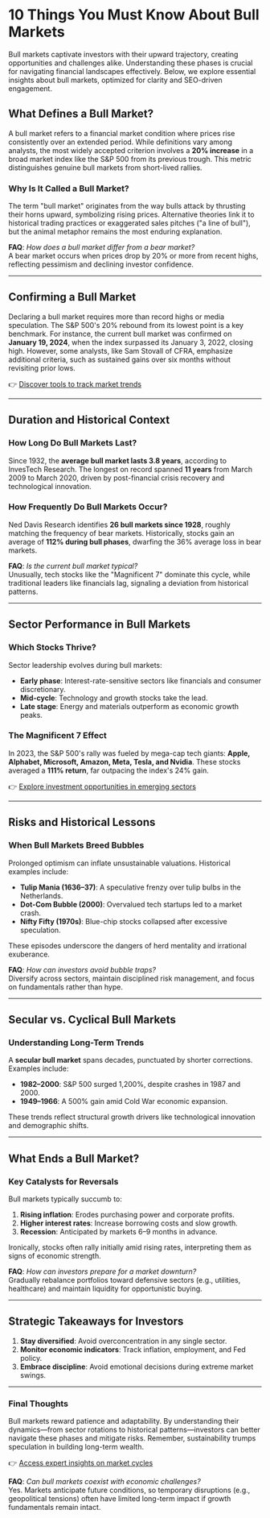 # 10 Things You Must Know About Bull Markets  

Bull markets captivate investors with their upward trajectory, creating opportunities and challenges alike. Understanding these phases is crucial for navigating financial landscapes effectively. Below, we explore essential insights about bull markets, optimized for clarity and SEO-driven engagement.  

## What Defines a Bull Market?  

A bull market refers to a financial market condition where prices rise consistently over an extended period. While definitions vary among analysts, the most widely accepted criterion involves a **20% increase** in a broad market index like the S&P 500 from its previous trough. This metric distinguishes genuine bull markets from short-lived rallies.  

### Why Is It Called a Bull Market?  

The term "bull market" originates from the way bulls attack by thrusting their horns upward, symbolizing rising prices. Alternative theories link it to historical trading practices or exaggerated sales pitches ("a line of bull"), but the animal metaphor remains the most enduring explanation.  

**FAQ**: *How does a bull market differ from a bear market?*  
A bear market occurs when prices drop by 20% or more from recent highs, reflecting pessimism and declining investor confidence.  

---

## Confirming a Bull Market  

Declaring a bull market requires more than record highs or media speculation. The S&P 500's 20% rebound from its lowest point is a key benchmark. For instance, the current bull market was confirmed on **January 19, 2024**, when the index surpassed its January 3, 2022, closing high. However, some analysts, like Sam Stovall of CFRA, emphasize additional criteria, such as sustained gains over six months without revisiting prior lows.  

👉 [Discover tools to track market trends](https://bit.ly/okx-bonus)  

---

## Duration and Historical Context  

### How Long Do Bull Markets Last?  

Since 1932, the **average bull market lasts 3.8 years**, according to InvesTech Research. The longest on record spanned **11 years** from March 2009 to March 2020, driven by post-financial crisis recovery and technological innovation.  

### How Frequently Do Bull Markets Occur?  

Ned Davis Research identifies **26 bull markets since 1928**, roughly matching the frequency of bear markets. Historically, stocks gain an average of **112% during bull phases**, dwarfing the 36% average loss in bear markets.  

**FAQ**: *Is the current bull market typical?*  
Unusually, tech stocks like the "Magnificent 7" dominate this cycle, while traditional leaders like financials lag, signaling a deviation from historical patterns.  

---

## Sector Performance in Bull Markets  

### Which Stocks Thrive?  

Sector leadership evolves during bull markets:  
- **Early phase**: Interest-rate-sensitive sectors like financials and consumer discretionary.  
- **Mid-cycle**: Technology and growth stocks take the lead.  
- **Late stage**: Energy and materials outperform as economic growth peaks.  

### The Magnificent 7 Effect  

In 2023, the S&P 500's rally was fueled by mega-cap tech giants: **Apple, Alphabet, Microsoft, Amazon, Meta, Tesla, and Nvidia**. These stocks averaged a **111% return**, far outpacing the index's 24% gain.  

👉 [Explore investment opportunities in emerging sectors](https://bit.ly/okx-bonus)  

---

## Risks and Historical Lessons  

### When Bull Markets Breed Bubbles  

Prolonged optimism can inflate unsustainable valuations. Historical examples include:  
- **Tulip Mania (1636–37)**: A speculative frenzy over tulip bulbs in the Netherlands.  
- **Dot-Com Bubble (2000)**: Overvalued tech startups led to a market crash.  
- **Nifty Fifty (1970s)**: Blue-chip stocks collapsed after excessive speculation.  

These episodes underscore the dangers of herd mentality and irrational exuberance.  

**FAQ**: *How can investors avoid bubble traps?*  
Diversify across sectors, maintain disciplined risk management, and focus on fundamentals rather than hype.  

---

## Secular vs. Cyclical Bull Markets  

### Understanding Long-Term Trends  

A **secular bull market** spans decades, punctuated by shorter corrections. Examples include:  
- **1982–2000**: S&P 500 surged 1,200%, despite crashes in 1987 and 2000.  
- **1949–1966**: A 500% gain amid Cold War economic expansion.  

These trends reflect structural growth drivers like technological innovation and demographic shifts.  

---

## What Ends a Bull Market?  

### Key Catalysts for Reversals  

Bull markets typically succumb to:  
1. **Rising inflation**: Erodes purchasing power and corporate profits.  
2. **Higher interest rates**: Increase borrowing costs and slow growth.  
3. **Recession**: Anticipated by markets 6–9 months in advance.  

Ironically, stocks often rally initially amid rising rates, interpreting them as signs of economic strength.  

**FAQ**: *How can investors prepare for a market downturn?*  
Gradually rebalance portfolios toward defensive sectors (e.g., utilities, healthcare) and maintain liquidity for opportunistic buying.  

---

## Strategic Takeaways for Investors  

1. **Stay diversified**: Avoid overconcentration in any single sector.  
2. **Monitor economic indicators**: Track inflation, employment, and Fed policy.  
3. **Embrace discipline**: Avoid emotional decisions during extreme market swings.  

---

### Final Thoughts  

Bull markets reward patience and adaptability. By understanding their dynamics—from sector rotations to historical patterns—investors can better navigate these phases and mitigate risks. Remember, sustainability trumps speculation in building long-term wealth.  

👉 [Access expert insights on market cycles](https://bit.ly/okx-bonus)  

**FAQ**: *Can bull markets coexist with economic challenges?*  
Yes. Markets anticipate future conditions, so temporary disruptions (e.g., geopolitical tensions) often have limited long-term impact if growth fundamentals remain intact.